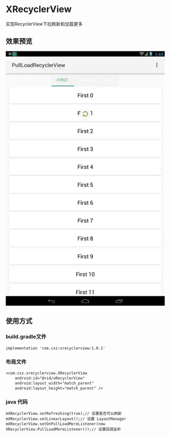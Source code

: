 # XRecyclerView

实现RecyclerView下拉刷新和加载更多

## 效果预览
![](https://github.com/bjchenxz/XRecyclerView/raw/master/gif/app.gif)
## 使用方式
### build.gradle文件
```
implementation 'com.cxz:xrecyclerview:1.0.1'
```

### 布局文件
```
<com.cxz.xrecyclerview.XRecyclerView
    android:id="@+id/xRecyclerView"
    android:layout_width="match_parent"
    android:layout_height="match_parent" />
```

### java 代码
```
mXRecyclerView.setRefreshing(true);// 设置是否可以刷新
mXRecyclerView.setLinearLayout();// 设置 LayoutManager
mXRecyclerView.setOnPullLoadMoreListener(new XRecyclerView.PullLoadMoreListener());// 设置回调监听
```
